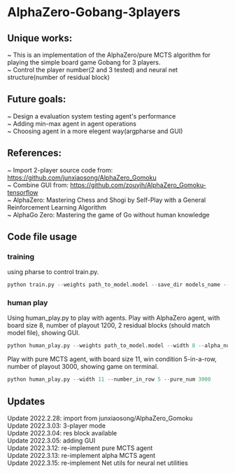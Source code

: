# AlphaZero-Gobang-3players
## Unique works:
~ This is an implementation of the AlphaZero/pure MCTS algorithm for playing the simple board game Gobang for 3 players.  
~ Control the player number(2 and 3 tested) and neural net structure(number of residual block)  
## Future goals:
~ Design a evaluation system testing agent's performance  
~ Adding min-max agent in agent operations  
~ Choosing agent in a more elegent way(argpharse and GUI)  

## References:   
~ Import 2-player source code from: https://github.com/junxiaosong/AlphaZero_Gomoku  
~ Combine GUI from: https://github.com/zouyih/AlphaZero_Gomoku-tensorflow  
~ AlphaZero: Mastering Chess and Shogi by Self-Play with a General Reinforcement Learning Algorithm  
~ AlphaGo Zero: Mastering the game of Go without human knowledge  

## Code file usage
### training
using pharse to control train.py.
```python
python train.py --weights path_to_model.model --save_dir models_name --width 8 --n_playout 1200 --init_playout 3000 --resume --init_batch 2700 --max_batch 5000 --res_num 2 --use_gpu
```
### human play
Using human_play.py to play with agents. Play with AlphaZero agent, with board size 8, number of playout 1200, 2 residual blocks (should match model file), showing GUI.
```python
python human_play.py --weights path_to_model.model --width 8 --alpha_num 1200 --res_num 2 --show_GUI
```
Play with pure MCTS agent, with board size 11, win condition 5-in-a-row, number of playout 3000, showing game on terminal.
```python
python human_play.py --width 11 --number_in_row 5 --pure_num 3000 
```

## Updates
Update 2022.2.28: import from junxiaosong/AlphaZero_Gomoku  
Update 2022.3.03: 3-player mode  
Update 2022.3.04: res block available  
Update 2022.3.05: adding GUI  
Update 2022.3.12: re-implement pure MCTS agent  
Update 2022.3.13: re-implement alpha MCTS agent  
Update 2022.3.15: re-implement Net utils for neural net utilities  



